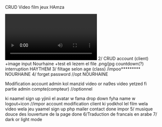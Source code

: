 CRUD
        Video 
        film
        jeux 
                  HAmza 

<video class="2">
valeur input eli bch thottha el om 
</video>
2/    CRUD account (client) +image input     Nourhaine +test eli lezem el file .png/jpg
        countdown(?) interruption               HAYTHEM
3/    filtage selon age (class)  /impoo*********               NOURHAINE
4/ forget password //opt                             NOURHAINE  


Modification account admin 
kol manzid video or na9es video yetzed fi partie admin compte(compteur) //optionnel



ki naamel sign up yjinii el avatar w fama drop down fyha name w logout+icon //impor
account modification client 
ki yodkhol lel film wela video wela jeu yaamel sign up 
  php mailer contact done impor
5/  musique douce des louverture de la page done
6/Traduction de francais en arabe 
7/ dark or light mode 

 


